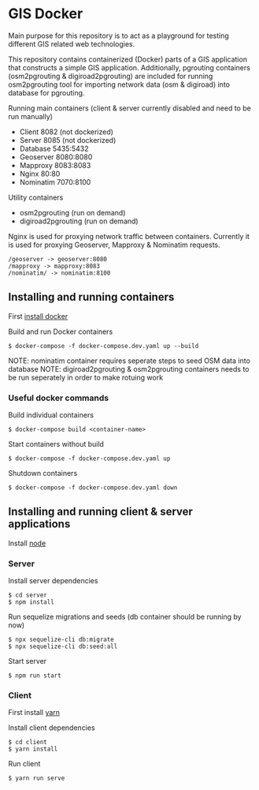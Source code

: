 # GIS Docker

Main purpose for this repository is to act as a playground for testing different GIS related web technologies.

This repository contains containerized (Docker) parts of a GIS application that constructs a simple GIS application. 
Additionally, pgrouting containers (osm2pgrouting & digiroad2pgrouting) are included for running osm2pgrouting tool for importing network data (osm & digiroad) into database for pgrouting.

Running main containers (client & server currently disabled and need to be run manually)

- Client 8082 (not dockerized)
- Server 8085 (not dockerized)
- Database 5435:5432
- Geoserver 8080:8080
- Mapproxy 8083:8083
- Nginx 80:80
- Nominatim 7070:8100

Utility containers

- osm2pgrouting (run on demand)
- digiroad2pgrouting (run on demand)

Nginx is used for proxying network traffic between containers. Currently it is used for proxying Geoserver, Mapproxy & Nominatim requests.

```
/geoserver -> geoserver:8080
/mapproxy -> mapproxy:8083
/nominatim/ -> nominatim:8100
```

## Installing and running containers

First [install docker](https://docs.docker.com/compose/install/)

Build and run Docker containers

```
$ docker-compose -f docker-compose.dev.yaml up --build
```

NOTE: nominatim container requires seperate steps to seed OSM data into database
NOTE: digiroad2pgrouting & osm2pgrouting containers needs to be run seperately in order to make rotuing work

### Useful docker commands

Build individual containers

```
$ docker-compose build <container-name>
```

Start containers without build

```
$ docker-compose -f docker-compose.dev.yaml up
```

Shutdown containers

```
$ docker-compose -f docker-compose.dev.yaml down
```

## Installing and running client & server applications

Install [node](https://nodejs.org/en/)

### Server

Install server dependencies

```
$ cd server
$ npm install
```

Run sequelize migrations and seeds (db container should be running by now)

```
$ npx sequelize-cli db:migrate
$ npx sequelize-cli db:seed:all
```

Start server

```
$ npm run start
```

### Client

First install [yarn](https://classic.yarnpkg.com/en/docs/install/#windows-stable)

Install client dependencies

```
$ cd client
$ yarn install
```

Run client

```
$ yarn run serve
```
